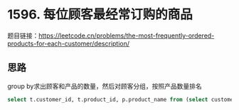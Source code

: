 # 1596. 每位顾客最经常订购的商品

题目链接：<https://leetcode.cn/problems/the-most-frequently-ordered-products-for-each-customer/description/>

## 思路

group by求出顾客和产品的数量，然后对顾客分组，按照产品数量排名

```sql
select t.customer_id, t.product_id, p.product_name from (select customer_id, product_id, rank() over(partition by customer_id order by count(*) desc) as ranking from Orders group by customer_id, product_id) t join Products p on t.product_id = p.product_id where t.ranking = 1 order by t.customer_id, t.product_id;
```
